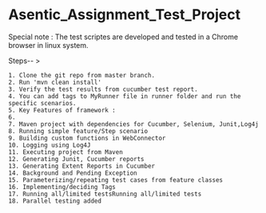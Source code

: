 # Asentic_Assignment_Test_Project

Special note : The test scriptes are developed and tested in a Chrome browser in linux system.

Steps-- >

    1. Clone the git repo from master branch.
    2. Run 'mvn clean install'
    3. Verify the test results from cucumber test report.
    4. You can add tags to MyRunner file in runner folder and run the specific scenarios.
    5. Key Features of framework :
    6. 
    7. Maven project with dependencies for Cucumber, Selenium, Junit,Log4j
    8. Running simple feature/Step scenario
    9. Building custom functions in WebConnector
    10. Logging using Log4J
    11. Executing project from Maven
    12. Generating Junit, Cucumber reports
    13. Generating Extent Reports in Cucumber
    14. Background and Pending Exception
    15. Parameterizing/repeating test cases from feature classes
    16. Implementing/deciding Tags
    17. Running all/limited testsRunning all/limited tests
    18. Parallel testing added
